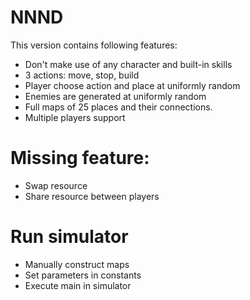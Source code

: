 # NNND
This version contains following features:
- Don't make use of any character and built-in skills
- 3 actions: move, stop, build
- Player choose action and place at uniformly random
- Enemies are generated at uniformly random
- Full maps of 25 places and their connections.
- Multiple players support

# Missing feature:
- Swap resource
- Share resource between players
 
# Run simulator
- Manually construct maps
- Set parameters in constants
- Execute main in simulator


